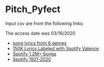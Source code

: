 # Pitch_Pyfect
Input csv are from the following links:

The access date was 03/16/2020

- [song lyrics from 6 genres](https://www.kaggle.com/neisse/scrapped-lyrics-from-6-genres)  <br>
- [150K Lyrics Labeled with Spotify Valence](https://www.kaggle.com/edenbd/150k-lyrics-labeled-with-spotify-valence)  <br>
- [Spotify 1.2M+ Songs](https://www.kaggle.com/rodolfofigueroa/spotify-12m-songs)  <br>
- [Spotify 1921-2020](https://www.kaggle.com/yamaerenay/spotify-dataset-19212020-160k-tracks)  <br>

	
